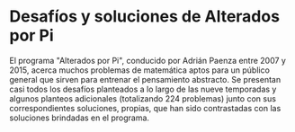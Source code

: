 # Desafíos y soluciones de Alterados por Pi
El programa "Alterados por Pi", conducido por Adrián Paenza entre 2007 y 2015, acerca muchos problemas de matemática aptos para un público general que sirven para entrenar el pensamiento abstracto. Se presentan casi todos los desafíos planteados a lo largo de las nueve temporadas y algunos planteos adicionales (totalizando 224 problemas) junto con sus correspondientes soluciones, propias, que han sido contrastadas con las soluciones brindadas en el programa.
